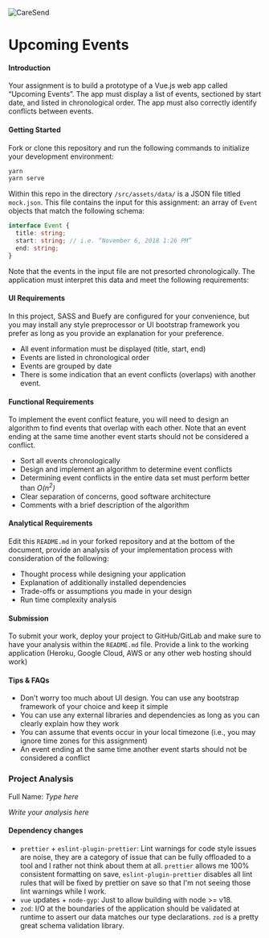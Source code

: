 ![CareSend](https://gitlab.com/pumposh/caresend-assessment-upcoming-events/-/raw/master/src/assets/logos/CareSend%20Horizontal.png)

# Upcoming Events

#### Introduction

Your assignment is to build a prototype of a Vue.js web app called “Upcoming Events”. The app must display a list of events, sectioned by start date, and listed in chronological order. The app must also correctly identify conflicts between events.

#### Getting Started

Fork or clone this repository and run the following commands to initialize your development environment:

```bash
yarn
yarn serve
```

Within this repo in the directory `/src/assets/data/` is a JSON file titled `mock.json`. This file contains the input for this assignment: an array of `Event` objects that match the following schema:

```typescript
interface Event {
  title: string;
  start: string; // i.e. “November 6, 2018 1:26 PM”
  end: string;
}
```

Note that the events in the input file are not presorted chronologically. The application must interpret this data and meet the following requirements:

#### UI Requirements

In this project, SASS and Buefy are configured for your convenience, but you may install any style preprocessor or UI bootstrap framework you prefer as long as you provide an explanation for your preference.

- All event information must be displayed (title, start, end)
- Events are listed in chronological order
- Events are grouped by date
- There is some indication that an event conflicts (overlaps) with another event.

#### Functional Requirements

To implement the event conflict feature, you will need to design an algorithm to find events that overlap with each other. Note that an event ending at the same time another event starts should not be considered a conflict.

- Sort all events chronologically
- Design and implement an algorithm to determine event conflicts
- Determining event conflicts in the entire data set must perform better than *O(n<sup>2</sup>)*
- Clear separation of concerns, good software architecture
- Comments with a brief description of the algorithm

#### Analytical Requirements

Edit this `README.md` in your forked repository and at the bottom of the document, provide an analysis of your implementation process with consideration of the following:

- Thought process while designing your application
- Explanation of additionally installed dependencies
- Trade-offs or assumptions you made in your design
- Run time complexity analysis

#### Submission

To submit your work, deploy your project to GitHub/GitLab and make sure to have your analysis within the `README.md` file. Provide a link to the working application (Heroku, Google Cloud, AWS or any other web hosting should work)

#### Tips & FAQs

- Don’t worry too much about UI design. You can use any bootstrap framework of your choice and keep it simple
- You can use any external libraries and dependencies as long as you can clearly explain how they work
- You can assume that events occur in your local timezone (i.e., you may ignore time zones for this assignment)
- An event ending at the same time another event starts should not be considered a conflict

### Project Analysis

Full Name: *Type here*

*Write your analysis here*

#### Dependency changes

- `prettier` + `eslint-plugin-prettier`: Lint warnings for code style issues are noise, they are a category of issue that can be fully offloaded to a tool and I rather not think about them at all. `prettier` allows me 100% consistent formatting on save, `eslint-plugin-prettier` disables all lint rules that will be fixed by prettier on save so that I'm not seeing those lint warnings while I work.
- `vue` updates + `node-gyp`: Just to allow building with node >= v18.
- `zod`: I/O at the boundaries of the application should be validated at runtime to assert our data matches our type declarations. `zod` is a pretty great schema validation library.
